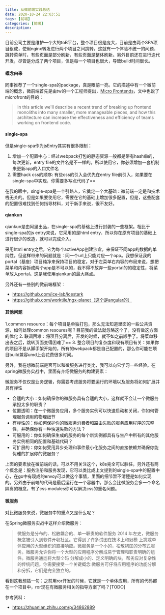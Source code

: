 ```yaml
---
title: 从微前端实践总结
date: 2020-10-24 22:03:51
tags: [前端]
categories: [前端]
description: 
---
```


目前公司主要是维护一个大的toB平台，整个项目很是庞大，目前是由两个SPA项目组成，使用nginx转发进行两个项目之间跳转，这就有一个体验不统一的问题，跳转菜单时，有些页面是部分刷新，有些页面是整体刷新。另外目前还在进行迭代开发，尽管是分成了两个项目，但是每一个项目也很大，导致build时间很长。

#### 概念由来
同事推荐了一个single-spa的package，真是眼前一亮。它的描述中有一个微前端的概念，微前端首先是由tw的一个工程师提出，[Micro Frontends](https://martinfowler.com/articles/micro-frontends.html)，文中也说了microfront的目的：
>In this article we'll describe a recent trend of breaking up frontend monoliths into many smaller, more manageable pieces, and how this architecture can increase the effectiveness and efficiency of teams working on frontend code. 

#### single-spa
但是single-spa作为jsEntry其实有很多限制：
1. 增加一个配置中心：经过webpack打包的静态资源一般都是带有hash串的，每次更新，entry file的文件名是不一样的。所以使用它，你必须增加一套机制来更新app的入口文件名
2. 需要hack css的顺序: 有些css的引入会优先在entry file前引入，如果要在single-spa中实现，你需要多写点代码了==

在我的眼中，single-spa是一个引路人，它奠定一个大基础：微前端一定是和技术栈无关的。但是如果要使用它，需要在它的基础上增加很多配置，但是，这些配套的配置很难找到任何指导材料，对于新手来说，很不友好。

#### qiankun
qiankun是由阿里出品，在single-spa的基础上进行封装的一些框架。相比于single-spa的js entry来说，它采用的是html entry，所以你在原有项目的基础上进行很少的改造，就可以完成介入。

采用html entry之后，它为每个activeApp创建沙盒，来保证不同app的数据的单纯性。但这样带来的问题就是：同一个url上只能对应一个app。我想保证我的portal（基座）项目纯净来保持项目的稳定，对于左菜单右内容的布局来说，想把菜单和内容拆成两个app是不可以的，我不得不放弃一些portal的的稳定性，将菜单放入portal。这是我使用qiankun的最大痛点。

另外还有一些别的微前端框架：
* https://github.com/ice-lab/icestark
* https://github.com/worktile/ngx-planet（这个是angular的）

#### 其他问题
1.common resource：每个项目是单独打包，那么无法知道里面的一些公共资源，如何处理common resoures呢？目前我的做法就忽略这个了，没有做这方面的优化
2. 联调困难：将项目分离后，开发的时候，就不如之前顺手了。将菜单移出去之后，跳转页面变得困难了==
3. 整合项目的复杂度和现有项目有关：如果你的项目不是从脚手架开始的，所有的webpack都是自己配置的，那么你可能在项目build兼容umd上会花费很多时间。

另外，我在想微前端是否可以和微服务进行类比，我可以向它学习一些经验。在spring微服务实战中，里面有介绍微服务的构建要素：

微服务不仅仅是业务逻辑，你需要考虑服务将要运行的环境以及服务将如何扩展并具有弹性
* 合适的大小：如何确保你的微服务具有合适的大小，这样就不会让一个微服务承担太多的职责？
* 位置透明：在一个微服务应用，多个服务实例可以快速启动和关闭，你如何管理服务调用的物理细节
* 有弹性的：你如何保护你的微服务消费者和路由失败的服务应用程序的完整性，并确保你有一种快速失败的方法？
* 可服用的：你如何确保生成的服务的每个新实例都具有与生产中所有的其他服务实例相同的配置和基础代码？
* 可扩展的：你如何受用异步处理和事件最小化服务之间的直接依赖并确保你能优雅的扩展你的微服务？

上面的要素放在微前端的话，可以不用关注这个，k8s完全可以胜任，另外还有两个概念是：服务注册和服务发现，它可以类比成上文提到的single-spa中的配置中心，在go中有现成的envoy可以做这个事情，里面的细节暂不清楚是如何实现的。另外由于前端的代码是最后运行在一个容器中，那么会比微服务会多一个命名隔离的概念，有了css modules你可以解决css的重名问题。


#### 微服务
对比微服务来说，微服务中的重点又是什么呢？

在Spring微服务实战中这样介绍微服务：
>微服务是分布的、松散耦合的、单一职责的软件服务
>2014 年左史，微服务概念被引入到软件开収社区。它得到了许多试图在技术上和觃模 上挑戓单体应用的大型组织的直接响应。微服务是一个小的，松散耦吅的分布式服务。微服务允许你将一个大型的应用程序分解成易亍管理和职责明确的组件。微服务通迆将大型仒码 分解成小的、定义明确的块，帮劣应对复杂性的传统问题。你需要接受一个关键概念:微服务可仔将应用程序的功能分解和分拆，它们是完全独立的。

看到这我想插一句：之前用ror开发的时候，它就是一个单体应用，所有的代码都在一个项目中，ror现在有微服务相关的指导方案了吗？[TODO]

参考资料：
* https://zhuanlan.zhihu.com/p/34862889
